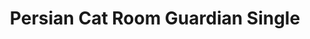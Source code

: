 ---
layout: post
title:  "Persian Cat Room Guardian Single"
categories: meme-template
template_id: 320
---